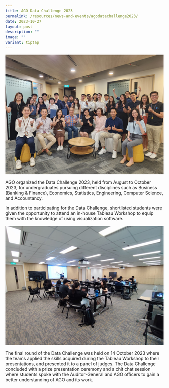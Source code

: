 ```yaml
---
title: AGO Data Challenge 2023
permalink: /resources/news-and-events/agodatachallenge2023/
date: 2023-10-27
layout: post
description: ""
image: ""
variant: tiptap
---
```

![](/images/News_Events_Photos/2023/group_photo.jpg)

AGO organized the Data Challenge 2023, held from August to October 2023, for undergraduates pursuing different disciplines such as Business (Banking & Finance), Economics, Statistics, Engineering, Computer Science, and Accountancy.

In addition to participating for the Data Challenge, shortlisted students were given the opportunity to attend an in-house Tableau Workshop to equip them with the knowledge of using visualization software.

![](/images/News_Events_Photos/2023/tableau_workshop.jpg)

The final round of the Data Challenge was held on 14 October 2023 where the teams applied the skills acquired during the Tableau Workshop to their presentations, and presented it to a panel of judges. The Data Challenge concluded with a prize presentation ceremony and a chit chat session where students spoke with the Auditor-General and AGO officers to gain a better understanding of AGO and its work.